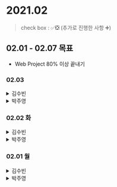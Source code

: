 # 2021.02

> check box : ✅❎ (추가로 진행한 사항 ➕)

## 02.01 - 02.07 목표
- Web Project 80% 이상 끝내기

### 02.03 

<details>
<summary>김수빈</summary>

|Check|To Do|
|:---:|---|
||블로그 포스팅 - DynamoDB Managed Console 정리|
||인프런 스프링 JPA 활용 1 웹 강의 수강|
||회원가입, 로그인, 로그아웃 구현| (기능 먼저 구현 후 API 구현 할 예정!!)

</details>

<details>
<summary>박주영</summary>

|Check|To Do|
|:---:|---|
||머신러닝 3주차 강의 마지막 다 듣고 과제 풀기|
||동비나-그리드 공부 완료하고 문제풀기|
||모델 설계 간단하게 시작|

</details>

### 02.02 화

<details>
<summary>김수빈</summary>

|Check|To Do|
|:---:|---|
||블로그 포스팅 - DynamoDB Managed Console 정리|
||인프런 스프링 JPA 활용 1 웹 강의 수강|
||회원가입, 로그인, 로그아웃 구현| (기능 먼저 구현 후 API 구현 할 예정!!)

</details>

<details>
<summary>박주영</summary>

|Check|To Do|
|:---:|---|
|✅|머신러닝 강의 3개 듣고 정리 및 필기|
|✅|인프런 4강 1문제 풀기|
|✅|리브로스 코드 1문제 풀기 - 완전탐색|
|❎|LSTM 모델 설계 시작|

</details>

### 02.01 월

<details>
<summary>김수빈</summary>

|Check|To Do|
|:---:|---|
|✅|블로그 포스팅 - DynamoDB CLI 내용 정리|
|✅|프로젝트 관련 - 인프런 강의 수강|

</details>

<details>
<summary>박주영</summary>

|Check|To Do|
|:---:|---|
|✅|Dataset 구축 완료|
|✅|머신러닝 2주차까지 강의 복습|

</details>
